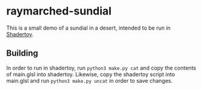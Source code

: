# raymarched-sundial

This is a small demo of a sundial in a desert, intended to be run in [Shadertoy](https://www.shadertoy.com).

## Building
In order to run in shadertoy, run `python3 make.py cat` and copy the contents
of main.glsl into shadertoy. Likewise, copy the shadertoy script into main.glsl
and run `python3 make.py uncat` in order to save changes.